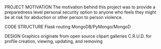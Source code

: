 PROJECT MOTIVATION
    The motivation behind this project was to provide a preparedness level personal
security option to anyone who feels they might be at risk for abduction or other
person to person violence.

CODE STRUCTURE
    Flask routing
    MongoDB/PyMongo/MongoD

DESIGN
    Graphics originate from open source clipart galleries
    C.R.U.D. for profile creation, viewing, updating, and removing